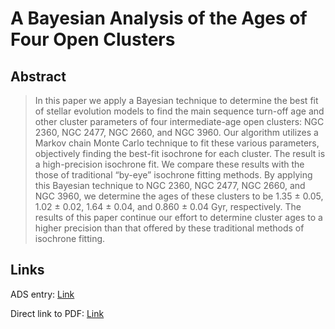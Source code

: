 # A Bayesian Analysis of the Ages of Four Open Clusters



## Abstract

> In this paper we apply a Bayesian technique to determine the best fit of stellar evolution models to find the main sequence turn-off age and other cluster parameters of four intermediate-age open clusters: NGC 2360, NGC 2477, NGC 2660, and NGC 3960. Our algorithm utilizes a Markov chain Monte Carlo technique to fit these various parameters, objectively finding the best-fit isochrone for each cluster. The result is a high-precision isochrone fit. We compare these results with the those of traditional “by-eye” isochrone fitting methods. By applying this Bayesian technique to NGC 2360, NGC 2477, NGC 2660, and NGC 3960, we determine the ages of these clusters to be 1.35 ± 0.05, 1.02 ± 0.02, 1.64 ± 0.04, and 0.860 ± 0.04 Gyr, respectively. The results of this paper continue our effort to determine cluster ages to a higher precision than that offered by these traditional methods of isochrone fitting.


## Links

ADS entry: [Link](https://ui.adsabs.harvard.edu//#abs/2016ApJ...828...79J/abstract)

Direct link to PDF: [Link](https://iopscience.iop.org/article/10.3847/0004-637X/828/2/79/pdf)